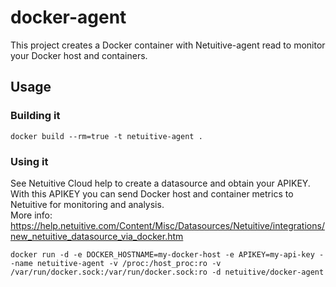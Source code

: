 docker-agent
===============================
This project creates a Docker container with Netuitive-agent read to
monitor your Docker host and containers.

Usage
-----
### Building it

`docker build --rm=true -t netuitive-agent .`

### Using it
See Netuitive Cloud help to create a datasource and obtain your APIKEY.  With this APIKEY you can send Docker host and container metrics to Netuitive for monitoring and analysis.  
More info: https://help.netuitive.com/Content/Misc/Datasources/Netuitive/integrations/new_netuitive_datasource_via_docker.htm 

`docker run -d -e DOCKER_HOSTNAME=my-docker-host -e APIKEY=my-api-key --name netuitive-agent -v /proc:/host_proc:ro -v /var/run/docker.sock:/var/run/docker.sock:ro -d netuitive/docker-agent`
